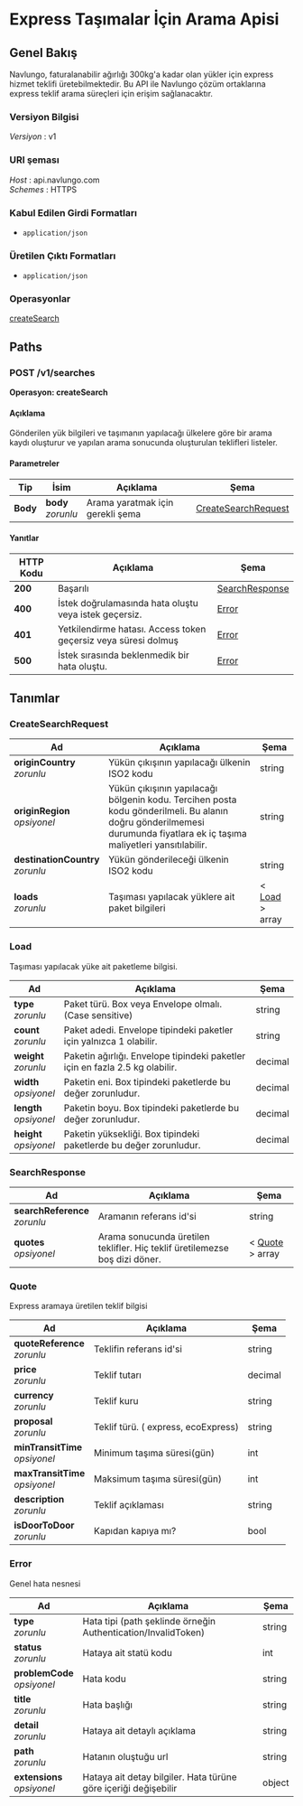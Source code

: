 # Express Taşımalar İçin Arama Apisi

<a name="overview"></a>

## Genel Bakış

Navlungo, faturalanabilir ağırlığı 300kg'a kadar olan yükler için express hizmet teklifi üretebilmektedir. Bu API ile Navlungo çözüm ortaklarına express teklif arama süreçleri için erişim sağlanacaktır.

### Versiyon Bilgisi

_Versiyon_ : v1

### URI şeması

_Host_ : api.navlungo.com  
_Schemes_ : HTTPS

### Kabul Edilen Girdi Formatları

- `application/json`

### Üretilen Çıktı Formatları

- `application/json`

### Operasyonlar

[createSearch](#searches)<br>

<a name="paths"></a>

## Paths

<a name="searches"></a>

### POST /v1/searches

**Operasyon: createSearch**

#### Açıklama

Gönderilen yük bilgileri ve taşımanın yapılacağı ülkelere göre bir arama kaydı oluşturur ve yapılan arama sonucunda oluşturulan teklifleri listeler.

#### Parametreler

| Tip      | İsim                   | Açıklama                         | Şema                                        |
| -------- | ---------------------- | -------------------------------- | ------------------------------------------- |
| **Body** | **body** <br>_zorunlu_ | Arama yaratmak için gerekli şema | [CreateSearchRequest](#createSearchRequest) |

#### Yanıtlar

| HTTP Kodu | Açıklama                                                       | Şema                              |
| --------- | -------------------------------------------------------------- | --------------------------------- |
| **200**   | Başarılı                                                       | [SearchResponse](#searchResponse) |
| **400**   | İstek doğrulamasında hata oluştu veya istek geçersiz.          | [Error](#error)                   |
| **401**   | Yetkilendirme hatası. Access token geçersiz veya süresi dolmuş | [Error](#error)                   |
| **500**   | İstek sırasında beklenmedik bir hata oluştu.                   | [Error](#error)                   |

<a name="definitions"></a>

## Tanımlar

<a name="createSearchRequest"></a>

### CreateSearchRequest

| Ad                                   | Açıklama                                                                                                                                                                | Şema                    |
| ------------------------------------ | ----------------------------------------------------------------------------------------------------------------------------------------------------------------------- | ----------------------- |
| **originCountry** <br>_zorunlu_      | Yükün çıkışının yapılacağı ülkenin ISO2 kodu                                                                                                                            | string                  |
| **originRegion** <br>_opsiyonel_     | Yükün çıkışının yapılacağı bölgenin kodu. Tercihen posta kodu gönderilmeli. Bu alanın doğru gönderilmemesi durumunda fiyatlara ek iç taşıma maliyetleri yansıtılabilir. | string                  |
| **destinationCountry** <br>_zorunlu_ | Yükün gönderileceği ülkenin ISO2 kodu                                                                                                                                   | string                  |
| **loads** <br>_zorunlu_              | Taşıması yapılacak yüklere ait paket bilgileri                                                                                                                          | < [Load](#load) > array |

<a name="load"></a>

### Load

Taşıması yapılacak yüke ait paketleme bilgisi.

| Ad                         | Açıklama                                                                     | Şema    |
| -------------------------- | ---------------------------------------------------------------------------- | ------- |
| **type** <br>_zorunlu_     | Paket türü. Box veya Envelope olmalı. (Case sensitive)                       | string  |
| **count** <br>_zorunlu_    | Paket adedi. Envelope tipindeki paketler için yalnızca 1 olabilir.           | string  |
| **weight** <br>_zorunlu_   | Paketin ağırlığı. Envelope tipindeki paketler için en fazla 2.5 kg olabilir. | decimal |
| **width** <br>_opsiyonel_  | Paketin eni. Box tipindeki paketlerde bu değer zorunludur.                   | decimal |
| **length** <br>_opsiyonel_ | Paketin boyu. Box tipindeki paketlerde bu değer zorunludur.                  | decimal |
| **height** <br>_opsiyonel_ | Paketin yüksekliği. Box tipindeki paketlerde bu değer zorunludur.            | decimal |

<a name="searchResponse"></a>

### SearchResponse

| Ad                                | Açıklama                                                                    | Şema                      |
| --------------------------------- | --------------------------------------------------------------------------- | ------------------------- |
| **searchReference** <br>_zorunlu_ | Aramanın referans id'si                                                     | string                    |
| **quotes** <br>_opsiyonel_        | Arama sonucunda üretilen teklifler. Hiç teklif üretilemezse boş dizi döner. | < [Quote](#quote) > array |

<a name="quote"></a>

### Quote

Express aramaya üretilen teklif bilgisi

| Ad                                 | Açıklama                            | Şema    |
| ---------------------------------- | ----------------------------------- | ------- |
| **quoteReference** <br>_zorunlu_   | Teklifin referans id'si             | string  |
| **price** <br>_zorunlu_            | Teklif tutarı                       | decimal |
| **currency** <br>_zorunlu_         | Teklif kuru                         | string  |
| **proposal** <br>_zorunlu_         | Teklif türü. ( express, ecoExpress) | string  |
| **minTransitTime** <br>_opsiyonel_ | Minimum taşıma süresi(gün)          | int     |
| **maxTransitTime** <br>_opsiyonel_ | Maksimum taşıma süresi(gün)         | int     |
| **description** <br>_zorunlu_      | Teklif açıklaması                   | string  |
| **isDoorToDoor** <br>_zorunlu_     | Kapıdan kapıya mı?                  | bool    |

<a name="error"></a>

### Error

Genel hata nesnesi

| Ad                              | Açıklama                                                        | Şema   |
| ------------------------------- | --------------------------------------------------------------- | ------ |
| **type** <br>_zorunlu_          | Hata tipi (path şeklinde örneğin Authentication/InvalidToken)   | string |
| **status** <br>_zorunlu_        | Hataya ait statü kodu                                           | int    |
| **problemCode** <br>_opsiyonel_ | Hata kodu                                                       | string |
| **title** <br>_zorunlu_         | Hata başlığı                                                    | string |
| **detail** <br>_zorunlu_        | Hataya ait detaylı açıklama                                     | string |
| **path** <br>_zorunlu_          | Hatanın oluştuğu url                                            | string |
| **extensions** <br>_opsiyonel_  | Hataya ait detay bilgiler. Hata türüne göre içeriği değişebilir | object |

